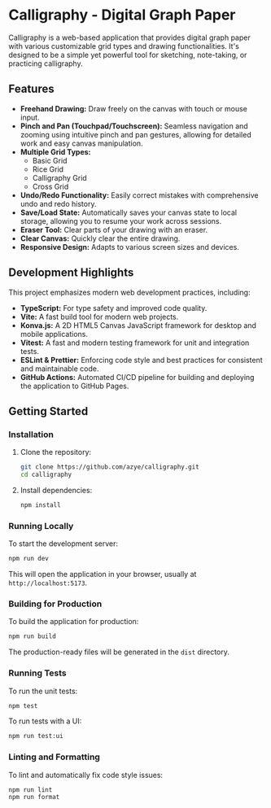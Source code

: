 # Calligraphy - Digital Graph Paper

Calligraphy is a web-based application that provides digital graph paper with various customizable grid types and drawing functionalities. It's designed to be a simple yet powerful tool for sketching, note-taking, or practicing calligraphy.

## Features

*   **Freehand Drawing:** Draw freely on the canvas with touch or mouse input.
*   **Pinch and Pan (Touchpad/Touchscreen):** Seamless navigation and zooming using intuitive pinch and pan gestures, allowing for detailed work and easy canvas manipulation.
*   **Multiple Grid Types:**
    *   Basic Grid
    *   Rice Grid
    *   Calligraphy Grid
    *   Cross Grid
*   **Undo/Redo Functionality:** Easily correct mistakes with comprehensive undo and redo history.
*   **Save/Load State:** Automatically saves your canvas state to local storage, allowing you to resume your work across sessions.
*   **Eraser Tool:** Clear parts of your drawing with an eraser.
*   **Clear Canvas:** Quickly clear the entire drawing.
*   **Responsive Design:** Adapts to various screen sizes and devices.

## Development Highlights

This project emphasizes modern web development practices, including:

*   **TypeScript:** For type safety and improved code quality.
*   **Vite:** A fast build tool for modern web projects.
*   **Konva.js:** A 2D HTML5 Canvas JavaScript framework for desktop and mobile applications.
*   **Vitest:** A fast and modern testing framework for unit and integration tests.
*   **ESLint & Prettier:** Enforcing code style and best practices for consistent and maintainable code.
*   **GitHub Actions:** Automated CI/CD pipeline for building and deploying the application to GitHub Pages.

## Getting Started

### Installation

1.  Clone the repository:
    ```bash
    git clone https://github.com/azye/calligraphy.git
    cd calligraphy
    ```
2.  Install dependencies:
    ```bash
    npm install
    ```

### Running Locally

To start the development server:

```bash
npm run dev
```

This will open the application in your browser, usually at `http://localhost:5173`.

### Building for Production

To build the application for production:

```bash
npm run build
```

The production-ready files will be generated in the `dist` directory.

### Running Tests

To run the unit tests:

```bash
npm test
```

To run tests with a UI:

```bash
npm run test:ui
```

### Linting and Formatting

To lint and automatically fix code style issues:

```bash
npm run lint
npm run format
```